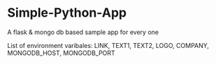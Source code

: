 # Simple-Python-App
A flask &amp; mongo db based sample app for every one

List of environment varibales:
LINK, TEXT1, TEXT2, LOGO, COMPANY, MONGODB_HOST, MONGODB_PORT

